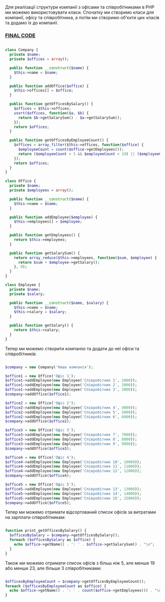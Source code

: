 

Для реалізації структури компанії з офісами та співробітниками в PHP ми можемо використовувати класи. Спочатку ми створимо класи для компанії, офісу та співробітника, а потім ми створимо об'єкти цих класів та додамо їх до компанії.

### [FINAL CODE](https://github.com/my-ihq-prf/-Back-end-PHP-Laravel-Developer/blob/main/php/runT1_T2.php)

```php

class Company {
  private $name;
  private $offices = array();

  public function __construct($name) {
    $this->name = $name;
  }

  public function addOffice($office) {
    $this->offices[] = $office;
  }

  public function getOfficesBySalary() {
    $offices = $this->offices;
    usort($offices, function($a, $b) {
      return $b->getSalarySum() - $a->getSalarySum();
    });
    return $offices;
  }

  public function getOfficesByEmployeeCount() {
    $offices = array_filter($this->offices, function($office) {
      $employeeCount = count($office->getEmployees());
      return ($employeeCount > 5 && $employeeCount < 19) || ($employeeCount > 3 && $employeeCount < 23);
    });
    return $offices;
  }
}

class Office {
  private $name;
  private $employees = array();

  public function __construct($name) {
    $this->name = $name;
  }

  public function addEmployee($employee) {
    $this->employees[] = $employee;
  }

  public function getEmployees() {
    return $this->employees;
  }

  public function getSalarySum() {
    return array_reduce($this->employees, function($sum, $employee) {
      return $sum + $employee->getSalary();
    }, 0);
  }
}

class Employee {
  private $name;
  private $salary;

  public function __construct($name, $salary) {
    $this->name = $name;
    $this->salary = $salary;
  }

  public function getSalary() {
    return $this->salary;
  }
}


```

Тепер ми можемо створити компанію та додати до неї офіси та співробітників:

```php

$company = new Company('Наша компанія');

$office1 = new Office('Офіс 1');
$office1->addEmployee(new Employee('Співробітник 1', 1000));
$office1->addEmployee(new Employee('Співробітник 2', 2000));
$office1->addEmployee(new Employee('Співробітник 3', 3000));
$company->addOffice($office1);

$office2 = new Office('Офіс 2');
$office2->addEmployee(new Employee('Співробітник 4', 4000));
$office2->addEmployee(new Employee('Співробітник 5', 5000));
$office2->addEmployee(new Employee('Співробітник 6', 6000));
$company->addOffice($office2);

$office3 = new Office('Офіс 3');
$office3->addEmployee(new Employee('Співробітник 7', 7000));
$office3->addEmployee(new Employee('Співробітник 8', 8000));
$office3->addEmployee(new Employee('Співробітник 9', 9000));
$company->addOffice($office3);

$office4 = new Office('Офіс 4');
$office4->addEmployee(new Employee('Співробітник 10', 10000));
$office4->addEmployee(new Employee('Співробітник 11', 11000));
$office4->addEmployee(new Employee('Співробітник 12', 12000));
$company->addOffice($office4);

$office5 = new Office('Офіс 5');
$office5->addEmployee(new Employee('Співробітник 13', 13000));
$office5->addEmployee(new Employee('Співробітник 14', 14000));
$office5->addEmployee(new Employee('Співробітник 15', 15000));
$company->addOffice($office5);


```

Тепер ми можемо отримати відсортований список офісів за витратами на зарплати співробітникам:

```php

function print_getOfficesBySalary() {
  $officesBySalary = $company->getOfficesBySalary();
  foreach ($officesBySalary as $office) {
    echo $office->getName() . ': ' . $office->getSalarySum() . "\n";
  }
}


```


Також ми можемо отримати список офісів з більш ніж 5, але менше 19 або менше 23, але більше 3 співробітниками:

```php

$officesByEmployeeCount = $company->getOfficesByEmployeeCount();
foreach ($officesByEmployeeCount as $office) {
  echo $office->getName() . ': ' . count($office->getEmployees()) . "\n";
}


```